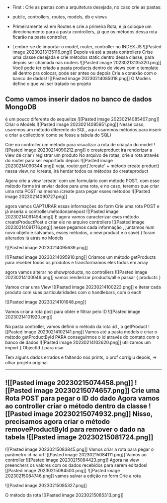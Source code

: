- First : Crie as pastas com a arquitetura desejada, no caso crie as pastas:
- public, controllers, routes, models, db e views


- Primeiramente vá em Routes e crie a primeira Rota, e já coloque um direcionamento para a pasta controllers, já que os métodos dessa rota ficarão na pasta controller,
- Lembre-se de importar o model, router, controller no INDEX.JS
![[Pasted image 20230213135116.png]]
Depois vá até a pasta controllers
Crise uma classe desejada e crie métodos static dentro dessa classe, para depois ser chamada nas routers
![[Pasted image 20230213135320.png]]
Você pode ter criado a pasta products dentro de views com o template all dentro pra colocar, pode ser antes ou depois
Crie a conexão com o banco de dados!
![[Pasted image 20230214085018.png]]
O Models define o que vai ser tratado no projeto

## Como vamos inserir dados no banco de dados MongoDB
é um pouco diferente do sequelize
![[Pasted image 20230214085407.png]]
Criar o Models
![[Pasted image 20230214085951.png]]
Nesse caso, usaremos um método diferente do SQL, aqui usaremos métodos para inserir e criar a collection( como se fosse a tabela do SQL)

Crie no controller um método para visualizar a rota de criação do model
![[Pasted image 20230214090212.png]]
o createproduct irá renderizar a view de criar / registrar um produto
No arquivo de rotas, crie a rota através do router para ser exportado depois
![[Pasted image 20230214090344.png]]
veja, router.get('/create' + método create product) nessa view, no /create, irá herdar todos os métodos do createproduct

Agora crie a view 'create' com um formulário com método POST, com esse método forms irá enviar dados para uma rota, e no caso, teremos que criar uma rota POST na mesma /create para pegar esses métodos
![[Pasted image 20230214090727.png]]

agora vamos CAPTURAR essas informações do form 
Crie uma rota POST e já inseria o controller.métodonamepost
![[Pasted image 20230214091454.png]]
E agora vamos caracterizar eses método createProductPost e criar ele no arquivo controllers
![[Pasted image 20230214091716.png]]
nesse pegamos cada informação , juntamos num novo objeto e salvamos, esses métodos, o new product e o save( ) foram alterados lá atrás no Models

![[Pasted image 20230214095639.png]]

![[Pasted image 20230214095910.png]]
Criamos um método getProducts para receber todos os produtos e transformamos eles todos em array

agora vamos alterar no showproducts, no controllers
![[Pasted image 20230214100049.png]]
vamos renderizar products/all e passar { products }


Vamos criar uma View 
![[Pasted image 20230214100223.png]]
e iterar  cada produto com suas particularidades com o handlebars, com o each

![[Pasted image 20230214101648.png]]

Vamos criar a rota post para obter e filtrar pelo ID
![[Pasted image 20230214101920.png]]

Na pasta controller, vamos definir o método da rota :id , o getProduct
![[Pasted image 20230214102141.png]]
Vamos até a pasta models e criar  o método getProductById PARA conseguirmos o id através do contato com o banco de dados
![[Pasted image 20230214102620.png]]
utilizamos um import { ObjectId } para usar

Tem alguns dados errados e faltando nos prints, o prof corrigiu depois, -> olhar projeto original

----
![[Pasted image 20230215074458.png]]
![[Pasted image 20230215074657.png]]
Crie uma Rota POST para pegar o ID do dado
Agora vamos ao controller criar o método dentro da classe
![[Pasted image 20230215074932.png]]
Nisso, precisamos agora criar o método removeProductById para remover o dado na tabela
![[Pasted image 20230215081724.png]]
--
![[Pasted image 20230215083845.png]]
Vamos criar a rota para pegar o parâmetro id na url
![[Pasted image 20230215084111.png]]
Vamos ao controller
![[Pasted image 20230215084423.png]]
Agora na view preenchers os valores com os dados recebidos para serem editados![[Pasted image 20230215084500.png]]
![[Pasted image 20230215084746.png]]
vamos salvar a edição no form
Crie a rota

![[Pasted image 20230215085327.png]]


O método da rota
![[Pasted image 20230215085313.png]]
